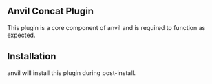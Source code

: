 ## Anvil Concat Plugin

This plugin is a core component of anvil and is required to function as expected.

## Installation

anvil will install this plugin during post-install.